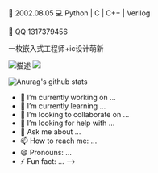 🎂 2002.08.05
💻 Python | C | C++ | Verilog

💬 QQ 1317379456

一枚嵌入式工程师+ic设计萌新

![描述](https://komarev.com/ghpvc/?username=xiaokamikami&color=green) [![](https://img.shields.io/badge/dynamic/json?color=000000&label=CSDN&query=%24.data.totalSubs&suffix=%20followers&url=https%3A%2F%2Fapi.spencerwoo.com%2Fsubstats%2F%3Fsource%3Dgithub%26queryKey%3DWonz5130)](https://blog.csdn.net/qq_39536828?spm=1001.2101.3001.5343)



![Anurag's github stats](https://github-readme-stats.vercel.app/api?username=xiaokamikami&theme=tokyonight&show_icons=true&count_private=true )

- 🔭 I’m currently working on ...
- 🌱 I’m currently learning ...
- 👯 I’m looking to collaborate on ...
- 🤔 I’m looking for help with ...
- 💬 Ask me about ...
- 📫 How to reach me: ...
- 😄 Pronouns: ...
- ⚡ Fun fact: ...
-->
